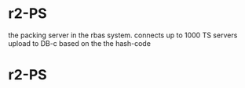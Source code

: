 # r2-PS
the packing server in the rbas system.
connects up to 1000 TS servers
upload to DB-c based on the the hash-code 
# r2-PS
